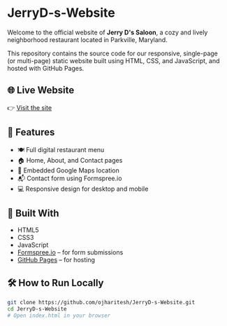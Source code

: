 # JerryD-s-Website

Welcome to the official website of **Jerry D's Saloon**, a cozy and lively neighborhood restaurant located in Parkville, Maryland.

This repository contains the source code for our responsive, single-page (or multi-page) static website built using HTML, CSS, and JavaScript, and hosted with GitHub Pages.

## 🌐 Live Website
👉 [Visit the site](jerrydsaloon.com)

## 📁 Features

- 🍽️ Full digital restaurant menu
- 🏠 Home, About, and Contact pages
- 📍 Embedded Google Maps location
- 📬 Contact form using Formspree.io
- 💻 Responsive design for desktop and mobile

## 🧱 Built With

- HTML5
- CSS3
- JavaScript
- [Formspree.io](https://formspree.io/) – for form submissions
- [GitHub Pages](https://pages.github.com/) – for hosting

## 🛠️ How to Run Locally

```bash
git clone https://github.com/ojharitesh/JerryD-s-Website.git
cd JerryD-s-Website
# Open index.html in your browser


